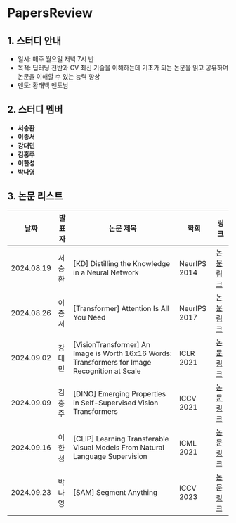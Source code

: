 # PapersReview


## 1. 스터디 안내
- 일시: 매주 월요일 저녁 7시 반
- 목적: 딥러닝 전반과 CV 최신 기술을 이해하는데 기초가 되는 논문을 읽고 공유하며 논문을 이해할 수 있는 능력 향상
- 멘토: 황태백 멘토님

## 2. 스터디 멤버
- **서승환**
- **이종서**
- **강대민**
- **김홍주**
- **이한성**
- **박나영**

## 3. 논문 리스트
| 날짜       |  발표자   |  논문 제목                                                                                      | 학회   |   링크                                                                                                      |
|-----------|---------|------------------------------------------------------------------------------------------------|------|--------------------------------------------------------------------------------------------------------|
| 2024.08.19     | 서승환  | [KD] Distilling the Knowledge in a Neural Network                                               | NeurIPS 2014 | [논문 링크](https://arxiv.org/abs/1503.02531)                                                         |
| 2024.08.26     | 이종서  | [Transformer] Attention Is All You Need                                                         | NeurIPS 2017 | [논문 링크](https://arxiv.org/abs/1706.03762)                                                         |
| 2024.09.02     | 강대민  | [VisionTransformer] An Image is Worth 16x16 Words: Transformers for Image Recognition at Scale | ICLR 2021    | [논문 링크](https://arxiv.org/abs/2010.11929)                                                         |
| 2024.09.09     | 김홍주  | [DINO] Emerging Properties in Self-Supervised Vision Transformers                               | ICCV 2021    | [논문 링크](https://arxiv.org/abs/2104.14294)                                                         |
| 2024.09.16     | 이한성  | [CLIP] Learning Transferable Visual Models From Natural Language Supervision                    | ICML 2021    | [논문 링크](https://arxiv.org/abs/2103.00020)                                                         |
| 2024.09.23     | 박나영  | [SAM] Segment Anything                                                                          | ICCV 2023    | [논문 링크](https://arxiv.org/abs/2304.02643)                                                         |

